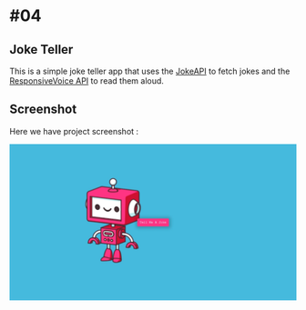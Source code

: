 # #04

## Joke Teller
This is a simple joke teller app that uses the [JokeAPI](https://sv443.net/jokeapi/v2/) to fetch jokes and the [ResponsiveVoice API](https://responsivevoice.org/) to read them aloud.

## Screenshot
Here we have project screenshot :

![screenshot](screenshot.jpeg)

